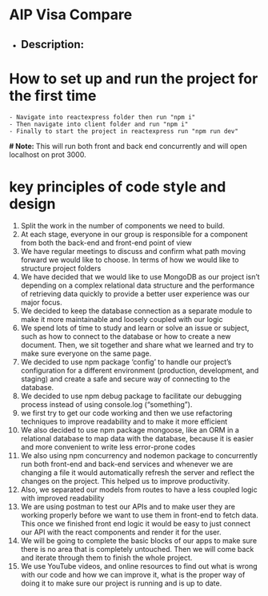 # AIP Visa Compare

- ## Description:

# How to set up and run the project for the first time

    - Navigate into reactexpress folder then run "npm i"
    - Then navigate into client folder and run "npm i"
    - Finally to start the project in reactexpress run "npm run dev"

<strong># Note:</strong> This will run both front and back end concurrently and will open localhost on prot 3000.

# key principles of code style and design

1. Split the work in the number of components we need to build.
2. At each stage, everyone in our group is responsible for a component from both the back-end and front-end point of view
3. We have regular meetings to discuss and confirm what path moving forward we would like to choose. In terms of how we would like to structure project folders
4. We have decided that we would like to use MongoDB as our project isn’t depending on a complex relational data structure and the performance of retrieving data quickly to provide a better user experience was our major focus.
5. We decided to keep the database connection as a separate module to make it more maintainable and loosely coupled with our logic
6. We spend lots of time to study and learn or solve an issue or subject, such as how to connect to the database or how to create a new document. Then, we sit together and share what we learned and try to make sure everyone on the same page.
7. We decided to use npm package ‘config’ to handle our project’s configuration for a different environment (production, development, and staging) and create a safe and secure way of connecting to the database.
8. We decided to use npm debug package to facilitate our debugging process instead of using console.log (“something”).
9. we first try to get our code working and then we use refactoring techniques to improve readability and to make it more efficient
10. We also decided to use npm package mongoose, like an ORM in a relational database to map data with the database, because it is easier and more convenient to write less error-prone codes
11.	We also using npm concurrency and nodemon package to concurrently run both front-end and back-end services and whenever we are changing a file it would automatically refresh the server and reflect the changes on the project. This helped us to improve productivity.
12.	Also, we separated our models from routes to have a less coupled logic with improved readability
13.	We are using postman to test our APIs and to make user they are working properly before we want to use them in front-end to fetch data. This once we finished front end logic it would be easy to just connect our API with the react components and render it for the user.
14.	We will be going to complete the basic blocks of our apps to make sure there is no area that is completely untouched. Then we will come back and iterate through them to finish the whole project.
15.	We use YouTube videos, and online resources to find out what is wrong with our code and how we can improve it, what is the proper way of doing it to make sure our project is running and is up to date.

